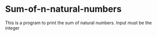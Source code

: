 # Sum-of-n-natural-numbers
This is a program to print the sum of natural numbers.
Input must be the integer
